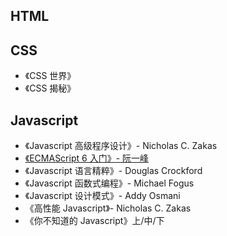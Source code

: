 ## HTML


## CSS

+ 《CSS 世界》
+ 《CSS 揭秘》

## Javascript

+ 《Javascript 高级程序设计》- Nicholas C. Zakas
+ [《ECMAScript 6 入门》- 阮一峰](http://es6.ruanyifeng.com/)
+ 《Javascript 语言精粹》- Douglas Crockford
+ 《Javascript 函数式编程》- Michael Fogus
+ 《Javascript 设计模式》- Addy Osmani
+ 《高性能 Javascript》- Nicholas C. Zakas
+ 《你不知道的 Javascript》上/中/下